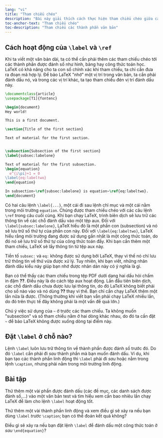 ```yaml
---
lang: "vi"
title: "Tham chiếu chéo"
description: "Bài này giải thích cách thực hiện tham chiếu chéo giữa các thành phần khác nhau trong văn bản."
toc-anchor-text: "Tham chiếu chéo"
toc-description: "Tham chiếu các thành phần văn bản"
---
```


## Cách hoạt động của `\label` và `\ref`

Khi ta viết một văn bản dài, ta có thể cần phải thêm các tham chiếu chéo tới các
thành phần được đánh số như hình, bảng hay công thức toán học. LaTeX có khả năng
cho ta con số chính xác khi tham chiếu, ta chỉ cần đưa ra đoạn mã hợp lý. Để bảo
LaTeX "nhớ" một vị trí trong văn bản, ta cần phải đánh dấu nó, và trong các vị
trí khác, ta tạo tham chiếu đén vị trí đánh dấu này.

```latex
\documentclass{article}
\usepackage[T1]{fontenc}

\begin{document}
Hey world!

This is a first document.

\section{Title of the first section}

Text of material for the first section.


\subsection{Subsection of the first section}
\label{subsec:labelone}

Text of material for the first subsection.
\begin{equation}
  e^{i\pi}+1 = 0
\label{eq:labeltwo}
\end{equation}

In subsection~\ref{subsec:labelone} is equation~\ref{eq:labeltwo}.
\end{document}
```

Có hai câu lệnh `\label{...}`, một cái đi sau lệnh chỉ mục và một cái nằm trong
môi trường `equation`. Chúng được tham chiếu chéo với các câu lệnh `\ref` trong
câu cuối cùng. Khi bạn chạy LaTeX, trình biên dịch sẽ lưu trữ các thông tin về
các chỗ đánh dấu vào một tệp aux. Đối với `\label{subsec:labelone}`, LaTeX hiểu
đó là một phần con (subsection) và nó sẽ lưu trữ số thứ tự của phần con này. Đối
với `\label{eq:labeltwo}`, LaTeX hiểu rằng môi trường đang được sử dụng gần nhất
là một công thức toán, do đó nó sẽ lưu trữ số thứ tự của công thức toán đấy. Khi
bạn cần thêm một tham chiếu, LaTeX sẽ lấy thông tin từ tệp aux này.

Tiền tố `subsec:` và `eq:` không được sử dụng bởi LaTeX, thay vì thế nó chỉ lưu
trữ thông tin về thứ vừa được xử lý. Tuy nhiên, khi bạn viết, những nhãn đánh
dấu kiểu này giúp bạn nhớ được nhãn dán này có ý nghĩa là gì.

Bạn có thể thấy các tham chiếu trong tệp PDF dưới dạng hai dấu hỏi chấm in đậm
**??**. Điều này là do cách tệp aux hoạt động. Lần đầu tiên biên dịch, các chỗ
đánh dấu chưa được lưu lại thông tin, do đó LaTeX không biết phải cho số nào vào
và nó dùng **??** thay vì thế. Bạn chỉ cần chạy LaTeX thêm một lần nữa là được.
(Thông thường khi viết bạn vẫn phải chạy LaTeX nhiều lần, do đó trên thực tế đây
không phải là một vấn đề quá lớn.)

Chú ý việc sử dụng của `~` ở trước các tham chiếu. Ta không muốn "subsection" và
số tham chiếu nằm ở hai dòng khác nhau, do đó ta cần đặt `~` để bảo LaTeX không
được xuống dòng tại điểm này.

## Đặt `\label` ở chỗ nào?

Lệnh `\label` luôn lưu trữ thông tin về thành phần được đánh số trước đó. Do đó
`\label` cần phải đi *sau* thành phần mà bạn muốn đánh dấu. Ví dụ, khi bạn tạo
các thành phần linh động thì `\label` phải đi _sau_ hoặc nằm trong lệnh
`\caption`, nhưng phải nằm trong môi trường linh động.

## Bài tập

Thử thêm một vài phần được đánh dấu (các đề mục, các danh sách được đánh số,...)
vào một văn bản test và tìm hiểu xem cần bao nhiêu lần chạy LaTeX để làm cho
lệnh `\label` hoạt động tốt.

Thử thêm một vài thành phần linh động và xem điều gì sẽ xảy ra nếu bạn dùng
`\label` _trước_ `\caption`; bạn có thể đoán kết quả không?

Điều gì sẽ xảy ra nếu bạn đặt lệnh `\label` để đánh dấu một công thức toán ở
*sau* `\end{equation}`?
